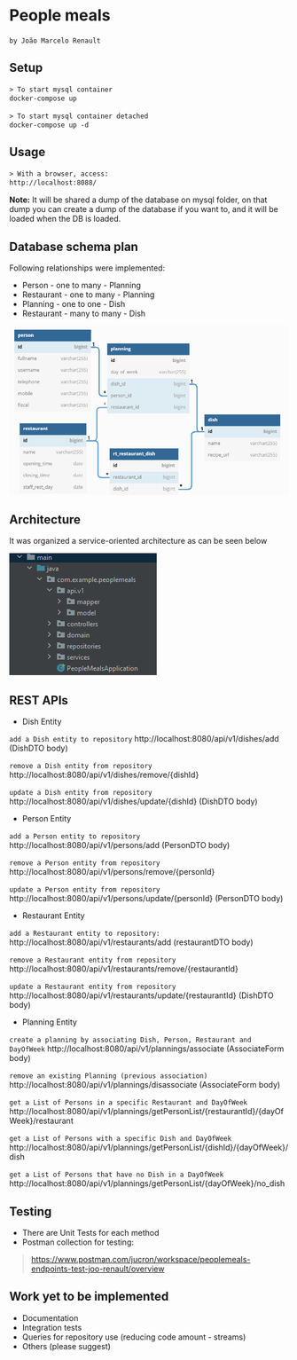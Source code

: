 # People meals 
`by João Marcelo Renault`

## Setup
```docker
> To start mysql container
docker-compose up

> To start mysql container detached
docker-compose up -d
```
## Usage
```html
> With a browser, access: 
http://localhost:8088/
```
**Note:** It will be shared a dump of the database on mysql folder, on that dump you can create a dump of the database if you want to, and it will be loaded when the DB is loaded.

## Database schema plan
Following relationships were implemented:
* Person - one to many - Planning
* Restaurant - one to many - Planning
* Planning - one to one - Dish
* Restaurant - many to many - Dish

[//]: # (<img src="database_schema.png" width=75% height=75%>)
![database_schema.png](database_schema.png)

## Architecture
It was organized a service-oriented architecture as can be seen below


![img.png](img.png)


## REST APIs
* Dish Entity

`add a Dish entity to repository`
http://localhost:8080/api/v1/dishes/add (DishDTO body) 

`remove a Dish entity from repository`
http://localhost:8080/api/v1/dishes/remove/{dishId}

`update a Dish entity from repository`
http://localhost:8080/api/v1/dishes/update/{dishId} (DishDTO body)

* Person Entity

`add a Person entity to repository`
http://localhost:8080/api/v1/persons/add (PersonDTO body)

`remove a Person entity from repository`
http://localhost:8080/api/v1/persons/remove/{personId}

`update a Person entity from repository`
http://localhost:8080/api/v1/persons/update/{personId} (PersonDTO body) 

* Restaurant Entity

`add a Restaurant entity to repository:`
http://localhost:8080/api/v1/restaurants/add (restaurantDTO body)

`remove a Restaurant entity from repository`
http://localhost:8080/api/v1/restaurants/remove/{restaurantId}

`update a Restaurant entity from repository`
http://localhost:8080/api/v1/restaurants/update/{restaurantId} (DishDTO body)

* Planning Entity

`create a planning by associating Dish, Person, Restaurant and DayOfWeek`
http://localhost:8080/api/v1/plannings/associate (AssociateForm body)

`remove an existing Planning (previous association)`
http://localhost:8080/api/v1/plannings/disassociate (AssociateForm body)

`get a List of Persons in a specific Restaurant and DayOfWeek`
http://localhost:8080/api/v1/plannings/getPersonList/{restaurantId}/{dayOfWeek}/restaurant

`get a List of Persons with a specific Dish and DayOfWeek`
http://localhost:8080/api/v1/plannings/getPersonList/{dishId}/{dayOfWeek}/dish

`get a List of Persons that have no Dish in a DayOfWeek`
http://localhost:8080/api/v1/plannings/getPersonList/{dayOfWeek}/no_dish

## Testing
* There are Unit Tests for each method
* Postman collection for testing:
>https://www.postman.com/jucron/workspace/peoplemeals-endpoints-test-joo-renault/overview

## Work yet to be implemented 
* Documentation
* Integration tests
* Queries for repository use (reducing code amount - streams)
* Others (please suggest)